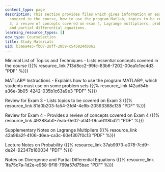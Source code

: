 ```yaml
---
content_type: page
description: This section provides files which gives information on essential concepts
  covered in the course, how to use the program Matlab, topics to be covered on exam
  3, a review of concepts covered on exam 4, Lagrange multipliers, probability, divergence
  and partial differential equations.
learning_resource_types: []
ocw_type: CourseSection
title: Study Materials
uid: b3a6a4e5-fb07-28ff-2059-c545024d0061
---
```


Minimal List of Topics and Techniques - Lists essential concepts covered in the course ({{% resource_link 713d8cc2-99fc-83b6-7202-00ea1c1ec4d3 "PDF" %}})

MATLAB® Instructions - Explains how to use the program MATLAB®, which students must use on some problem sets ({{% resource_link f42ad54b-a36e-3b05-4242-035b1c63a9e3 "PDF" %}})

Review for Exam 3 - Lists topics to be covered on Exam 3 ({{% resource_link 81d0b203-fa54-3fd4-4e9b-20593368c135 "PDF" %}})

Review for Exam 4 - Provides a review of concepts covered on Exam 4 ({{% resource_link 49288ab0-7eab-0e02-a04f-f9ca6118bd21 "PDF" %}})

Supplementary Notes on Lagrange Multipliers ({{% resource_link 42a96a2f-4106-d6ea-ca3c-60ef307f0c13 "PDF" %}})

Lecture Notes on Probability ({{% resource_link 37ab9973-a078-7cd9-de24-92347b180034 "PDF" %}})

Notes on Divergence and Partial Differential Equations ({{% resource_link 1fa75c7a-1d2e-e958-9f16-769a57d75bac "PDF" %}})